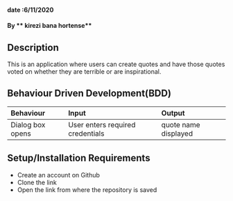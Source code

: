 #### date :6/11/2020
#### By ** kirezi bana hortense**
## Description
This is an application where users can create quotes and have those quotes voted on whether they are terrible or are inspirational.  
## Behaviour Driven Development(BDD)
|Behaviour| Input| Output|
|:--------|:-----|:------|
|Dialog box opens| User enters required credentials| quote name displayed|
## Setup/Installation Requirements
* Create an account on Github
* Clone the link
* Open the link from where the repository is saved